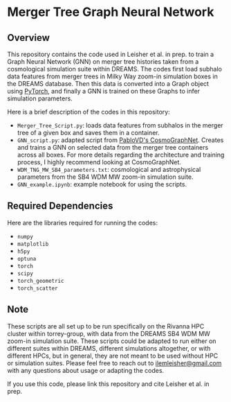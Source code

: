# Merger Tree Graph Neural Network 

## Overview
This repository contains the code used in Leisher et al. in prep. to train a Graph Neural Network (GNN) on merger tree histories taken from a cosmological simulation suite within DREAMS. The codes first load subhalo data features from merger trees in Milky Way zoom-in simulation boxes in the DREAMS database. Then this data is converted into a Graph object using [PyTorch](https://pytorch-geometric.readthedocs.io/en/latest/), and finally a GNN is trained on these Graphs to infer simulation parameters.

Here is a brief description of the codes in this repository:
- ``` Merger_Tree_Script.py ```: loads data features from subhalos in the merger tree of a given box and saves them in a container.
- ``` GNN_script.py ```: adapted script from [PabloVD's CosmoGraphNet](https://github.com/PabloVD/CosmoGraphNet). Creates and trains a GNN on selected data from the merger tree containers across all boxes. For more details regarding the architecture and training process, I highly recommend looking at CosmoGraphNet.
- ``` WDM_TNG_MW_SB4_parameters.txt ```: cosmological and astrophysical parameters from the SB4 WDM MW zoom-in simulation suite.
- ``` GNN_example.ipynb ```: example notebook for using the scripts.

## Required Dependencies
Here are the libraries required for running the codes:
- ```numpy```
- ```matplotlib```
- ```h5py```
- ```optuna```
- ```torch```
- ```scipy```
- ```torch_geometric```
- ```torch_scatter```

## Note
These scripts are all set up to be run specifically on the Rivanna HPC cluster within torrey-group, with data from the DREAMS SB4 WDM MW zoom-in simulation suite. These scripts could be adapted to run either on different suites within DREAMS, different simulations altogether, or with different HPCs, but in general, they are not meant to be used without HPC or simulation suites. Please feel free to reach out to ilemleisher@gmail.com with any questions about usage or adapting the codes.

If you use this code, please link this repository and cite Leisher et al. in prep.
